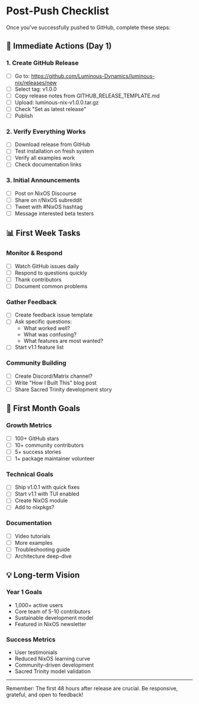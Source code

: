 # Post-Push Checklist

Once you've successfully pushed to GitHub, complete these steps:

## 🚀 Immediate Actions (Day 1)

### 1. Create GitHub Release
- [ ] Go to: https://github.com/Luminous-Dynamics/luminous-nix/releases/new
- [ ] Select tag: v1.0.0
- [ ] Copy release notes from GITHUB_RELEASE_TEMPLATE.md
- [ ] Upload: luminous-nix-v1.0.0.tar.gz
- [ ] Check "Set as latest release"
- [ ] Publish

### 2. Verify Everything Works
- [ ] Download release from GitHub
- [ ] Test installation on fresh system
- [ ] Verify all examples work
- [ ] Check documentation links

### 3. Initial Announcements
- [ ] Post on NixOS Discourse
- [ ] Share on r/NixOS subreddit
- [ ] Tweet with #NixOS hashtag
- [ ] Message interested beta testers

## 📊 First Week Tasks

### Monitor & Respond
- [ ] Watch GitHub issues daily
- [ ] Respond to questions quickly
- [ ] Thank contributors
- [ ] Document common problems

### Gather Feedback
- [ ] Create feedback issue template
- [ ] Ask specific questions:
  - What worked well?
  - What was confusing?
  - What features are most wanted?
- [ ] Start v1.1 feature list

### Community Building
- [ ] Create Discord/Matrix channel?
- [ ] Write "How I Built This" blog post
- [ ] Share Sacred Trinity development story

## 🎯 First Month Goals

### Growth Metrics
- [ ] 100+ GitHub stars
- [ ] 10+ community contributors
- [ ] 5+ success stories
- [ ] 1+ package maintainer volunteer

### Technical Goals
- [ ] Ship v1.0.1 with quick fixes
- [ ] Start v1.1 with TUI enabled
- [ ] Create NixOS module
- [ ] Add to nixpkgs?

### Documentation
- [ ] Video tutorials
- [ ] More examples
- [ ] Troubleshooting guide
- [ ] Architecture deep-dive

## 💡 Long-term Vision

### Year 1 Goals
- 1,000+ active users
- Core team of 5-10 contributors
- Sustainable development model
- Featured in NixOS newsletter

### Success Metrics
- User testimonials
- Reduced NixOS learning curve
- Community-driven development
- Sacred Trinity model validation

---

Remember: The first 48 hours after release are crucial. Be responsive, grateful, and open to feedback!